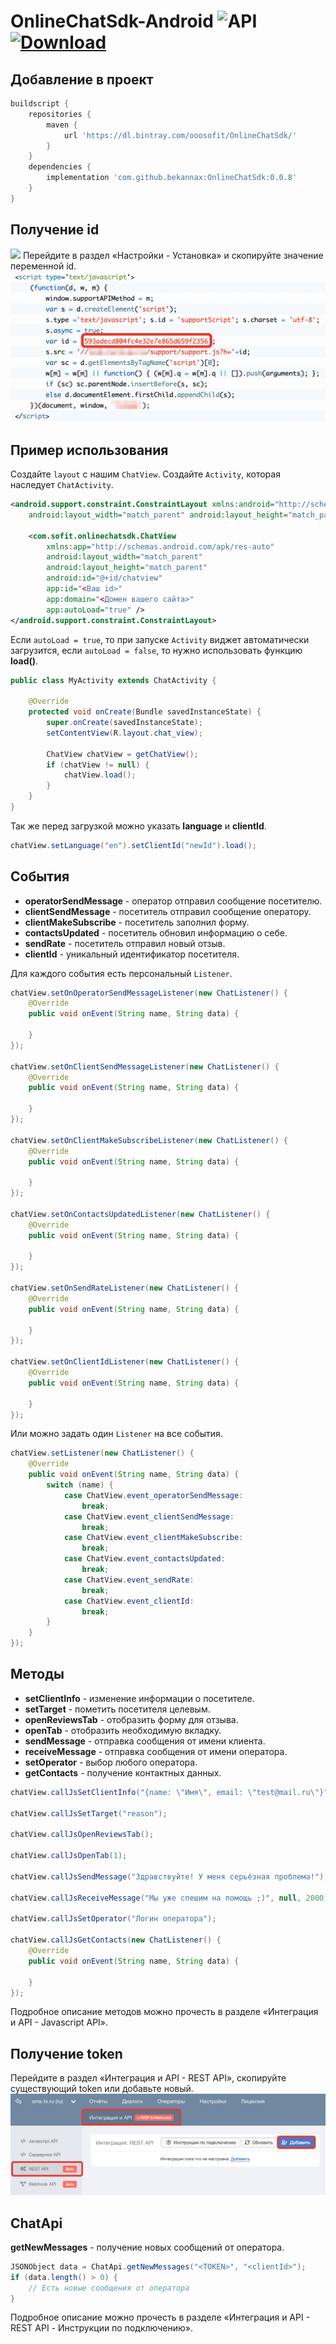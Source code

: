 # OnlineChatSdk-Android ![API](https://img.shields.io/badge/API-17%2B-brightgreen.svg?style=flat) [![Download](https://api.bintray.com/packages/ooosofit/OnlineChatSdk/OnlineChatSdk/images/download.svg) ](https://bintray.com/ooosofit/OnlineChatdk/OnlineChatSdk/_latestVersion)
## Добавление в проект
```groovy
buildscript {
    repositories {
        maven {
            url 'https://dl.bintray.com/ooosofit/OnlineChatSdk/'
        }
    }
    dependencies {
        implementation 'com.github.bekannax:OnlineChatSdk:0.0.8'
    }
}
```
## Получение id
![](https://bintray.com/ooosofit/OnlineChatdk/OnlineChatSdk/_latestVersion)
Перейдите в раздел «Настройки - Установка» и скопируйте значение переменной id.
![](https://github.com/bekannax/OnlineChatSdk-Android/blob/master/images/2019-03-21_16-53-28.png)

## Пример использования
Создайте `layout` с нашим `ChatView`. Создайте `Activity`, которая наследует `ChatActivity`.
```xml
<android.support.constraint.ConstraintLayout xmlns:android="http://schemas.android.com/apk/res/android"
    android:layout_width="match_parent" android:layout_height="match_parent">
    
    <com.sofit.onlinechatsdk.ChatView
        xmlns:app="http://schemas.android.com/apk/res-auto"
        android:layout_width="match_parent"
        android:layout_height="match_parent"
        android:id="@+id/chatview"
        app:id="<Ваш id>"
        app:domain="<Домен вашего сайта>"
        app:autoLoad="true" />
</android.support.constraint.ConstraintLayout>
 ```
Если `autoLoad = true`, то при запуске `Activity` виджет автоматически загрузится, если `autoLoad = false`, то нужно использовать функцию **load()**.
```java
public class MyActivity extends ChatActivity {

    @Override
    protected void onCreate(Bundle savedInstanceState) {
        super.onCreate(savedInstanceState);
        setContentView(R.layout.chat_view);

        ChatView chatView = getChatView();
        if (chatView != null) {
            chatView.load();
        }
    }
}
```
Так же перед загрузкой можно указать **language** и **clientId**.
```java
chatView.setLanguage("en").setClientId("newId").load();
```

## События
 * **operatorSendMessage** - оператор отправил сообщение посетителю.
 * **clientSendMessage** - посетитель отправил сообщение оператору.
 * **clientMakeSubscribe** - посетитель заполнил форму.
 * **contactsUpdated** - посетитель обновил информацию о себе.
 * **sendRate** - посетитель отправил новый отзыв.
 * **clientId** - уникальный идентификатор посетителя.
 
Для каждого события есть персональный `Listener`.

```java
chatView.setOnOperatorSendMessageListener(new ChatListener() {
    @Override
    public void onEvent(String name, String data) {

    }
});

chatView.setOnClientSendMessageListener(new ChatListener() {
    @Override
    public void onEvent(String name, String data) {

    }
});

chatView.setOnClientMakeSubscribeListener(new ChatListener() {
    @Override
    public void onEvent(String name, String data) {

    }
});

chatView.setOnContactsUpdatedListener(new ChatListener() {
    @Override
    public void onEvent(String name, String data) {

    }
});

chatView.setOnSendRateListener(new ChatListener() {
    @Override
    public void onEvent(String name, String data) {

    }
});

chatView.setOnClientIdListener(new ChatListener() {
    @Override
    public void onEvent(String name, String data) {

    }
});
```
 
Или можно задать один `Listener` на все события.
 
```java
chatView.setListener(new ChatListener() {
    @Override
    public void onEvent(String name, String data) {
        switch (name) {
            case ChatView.event_operatorSendMessage:
                break;
            case ChatView.event_clientSendMessage:
                break;
            case ChatView.event_clientMakeSubscribe:
                break;
            case ChatView.event_contactsUpdated:
                break;
            case ChatView.event_sendRate:
                break;
            case ChatView.event_clientId:
                break;
        }
    }
});
```

## Методы
 * **setClientInfo** - изменение информации о посетителе.
 * **setTarget** - пометить посетителя целевым.
 * **openReviewsTab** - отобразить форму для отзыва.
 * **openTab** - отобразить необходимую вкладку.
 * **sendMessage** - отправка сообщения от имени клиента.
 * **receiveMessage** - отправка сообщения от имени оператора.
 * **setOperator** - выбор любого оператора.
 * **getContacts** - получение контактных данных.

```java
chatView.callJsSetClientInfo("{name: \"Имя\", email: \"test@mail.ru\"}");

chatView.callJsSetTarget("reason");

chatView.callJsOpenReviewsTab();

chatView.callJsOpenTab(1);

chatView.callJsSendMessage("Здравствуйте! У меня серьёзная проблема!");

chatView.callJsReceiveMessage("Мы уже спешим на помощь ;)", null, 2000);

chatView.callJsSetOperator("Логин оператора");

chatView.callJsGetContacts(new ChatListener() {
    @Override
    public void onEvent(String name, String data) {

    }
});
```
Подробное описание методов можно прочесть в разделе «Интеграция и API - Javascript API».

## Получение token
Перейдите в раздел «Интеграция и API - REST API», скопируйте существующий token или добавьте новый.
![](https://github.com/bekannax/OnlineChatSdk-Android/blob/master/images/2019-04-01_18-32-22.png)

## ChatApi
**getNewMessages** - получение новых сообщений от оператора.

```java
JSONObject data = ChatApi.getNewMessages("<TOKEN>", "<clientId>");
if (data.length() > 0) {
    // Есть новые сообщения от оператора
}
```
Подробное описание можно прочесть в разделе «Интеграция и API - REST API - Инструкции по подключению».
